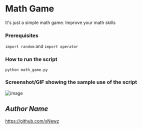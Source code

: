 # Math Game
It's just a simple math game. Improve your math skills

### Prerequisites
`import random` and `import operator`

### How to run the script
`python math_game.py`

### Screenshot/GIF showing the sample use of the script
![image](https://github.com/xNewz/python-mini-projects/blob/master/projects/Math%20Game/img.gif)

## *Author Name*
https://github.com/xNewz
